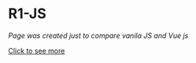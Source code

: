 # R1-JS
*Page was created just to compare vanila JS and Vue js*

[Click to see more](https://marina51533.github.io/R1-JS/)


